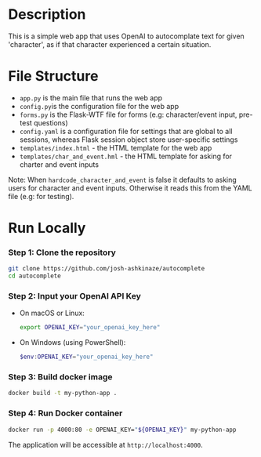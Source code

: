 # Description 
This is a simple web app that uses OpenAI to autocomplate text for given 'character', as if that character experienced a 
certain situation.

# File Structure
- `app.py` is the main file that runs the web app
- `config.py`is the configuration file for the web app
- `forms.py` is the Flask-WTF file for forms (e.g: character/event input, pre-test questions)
- `config.yaml` is a configuration file for settings that are global to all sessions, whereas Flask session object store user-specific settings 
- `templates/index.html` - the HTML template for the web app
- `templates/char_and_event.hml` - the HTML template for asking for charter and event inputs

Note: When `hardcode_character_and_event` is false it defaults to asking users for character and event inputs. Otherwise it reads this from the YAML file (e.g: for testing). 

# Run Locally 

### Step 1: Clone the repository

```bash
git clone https://github.com/josh-ashkinaze/autocomplete
cd autocomplete
```

### Step 2: Input your OpenAI API Key

- On macOS or Linux:
  ```bash
  export OPENAI_KEY="your_openai_key_here"
  ```

- On Windows (using PowerShell):
  ```powershell
  $env:OPENAI_KEY="your_openai_key_here"
  ```

### Step 3: Build docker image

```bash
docker build -t my-python-app .
```

### Step 4: Run Docker container

```bash
docker run -p 4000:80 -e OPENAI_KEY="${OPENAI_KEY}" my-python-app
```

The application will be accessible at `http://localhost:4000`.


